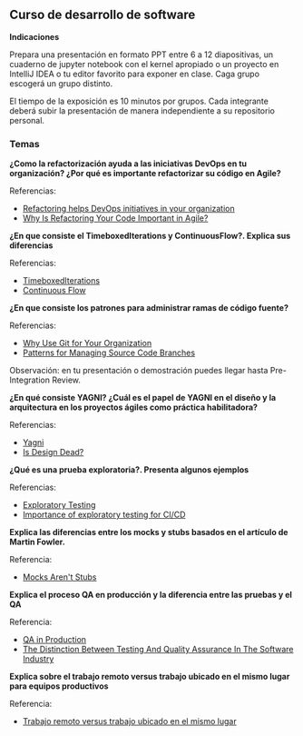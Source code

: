 ## Curso de desarrollo de software

**Indicaciones**

Prepara una presentación en formato PPT entre 6 a 12 diapositivas, un cuaderno de jupyter notebook con el kernel apropiado o un proyecto en IntelliJ IDEA o tu editor favorito para exponer en clase. Caga grupo escogerá un grupo distinto.

El tiempo de la exposición es 10 minutos por grupos. Cada integrante deberá subir la presentación de manera independiente a su repositorio personal.

### Temas

**¿Como la refactorización ayuda a las iniciativas DevOps en tu organización? ¿Por qué es importante refactorizar su código en Agile?** 
  
  Referencias:
  - [Refactoring helps DevOps initiatives in your organization](https://amazic.com/refactoring-helps-devops-initiatives-in-your-organization/)
  - [Why Is Refactoring Your Code Important in Agile?](https://www.coscreen.co/blog/refactoring-your-code-in-agile/)

**¿En que consiste el TimeboxedIterations y ContinuousFlow?. Explica sus diferencias**
   
   Referencias:
   
  - [TimeboxedIterations](https://martinfowler.com/bliki/TimeboxedIterations.html)
  - [Continuous Flow](https://martinfowler.com/bliki/ContinuousFlow.html)
  
 **¿En que consiste los patrones para administrar ramas de código fuente?**
 
   Referencias:
   
   - [Why Use Git for Your Organization](https://www.atlassian.com/git/tutorials/why-git)
   - [Patterns for Managing Source Code Branches](https://martinfowler.com/articles/branching-patterns.html)
   
   Observación: en tu presentación o demostración puedes llegar hasta Pre-Integration Review.
   
**¿En qué consiste YAGNI? ¿Cuál es el papel de YAGNI en el diseño y la arquitectura en los proyectos ágiles como práctica habilitadora?**
   
   Referencias:
   
   - [Yagni](https://martinfowler.com/bliki/Yagni.html)
   - [Is Design Dead?](https://martinfowler.com/articles/designDead.html)

**¿Qué es una prueba exploratoria?. Presenta algunos ejemplos**

  Referencias:
    
   - [Exploratory Testing](https://martinfowler.com/bliki/ExploratoryTesting.html)
   - [Importance of exploratory testing for CI/CD ](https://www.atlassian.com/continuous-delivery/software-testing/exploratory-testing)

**Explica las diferencias entre los mocks y stubs basados en el artículo de Martin Fowler.**

 Referencia:
 
 - [Mocks Aren't Stubs](https://martinfowler.com/articles/mocksArentStubs.html)

**Explica el proceso QA en producción y la diferencia entre las pruebas y el QA**

Referencia:

 - [QA in Production](https://martinfowler.com/articles/qa-in-production.html)
 - [The Distinction Between Testing And Quality Assurance In The Software Industry](https://www.forbes.com/sites/forbestechcouncil/2022/08/12/the-distinction-between-testing-and-quality-assurance-in-the-software-industry/?sh=9312797391d3)

**Explica sobre el trabajo remoto versus trabajo ubicado en el mismo lugar para equipos productivos**

Referencia:

- [Trabajo remoto versus trabajo ubicado en el mismo lugar](https://martinfowler.com/articles/remote-or-co-located.html)
